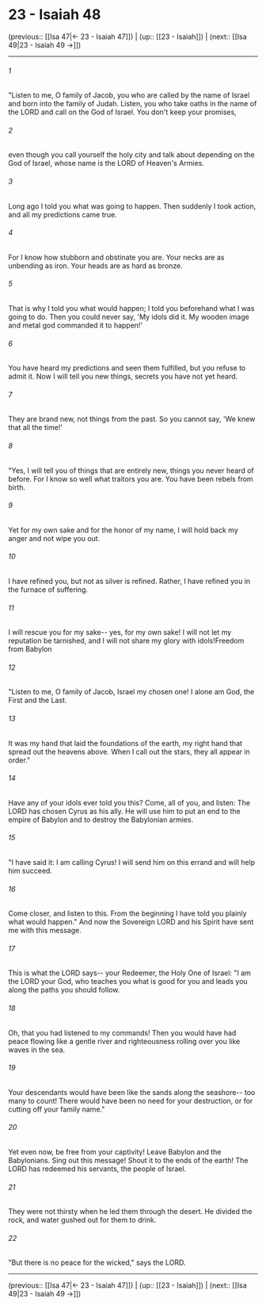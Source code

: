 # 23 - Isaiah 48

(previous:: [[Isa 47|← 23 - Isaiah 47]]) | (up:: [[23 - Isaiah]]) | (next:: [[Isa 49|23 - Isaiah 49 →]])

***


###### 1 
"Listen to me, O family of Jacob, you who are called by the name of Israel and born into the family of Judah. Listen, you who take oaths in the name of the LORD and call on the God of Israel. You don't keep your promises, 

###### 2 
even though you call yourself the holy city and talk about depending on the God of Israel, whose name is the LORD of Heaven's Armies. 

###### 3 
Long ago I told you what was going to happen. Then suddenly I took action, and all my predictions came true. 

###### 4 
For I know how stubborn and obstinate you are. Your necks are as unbending as iron. Your heads are as hard as bronze. 

###### 5 
That is why I told you what would happen; I told you beforehand what I was going to do. Then you could never say, 'My idols did it. My wooden image and metal god commanded it to happen!' 

###### 6 
You have heard my predictions and seen them fulfilled, but you refuse to admit it. Now I will tell you new things, secrets you have not yet heard. 

###### 7 
They are brand new, not things from the past. So you cannot say, 'We knew that all the time!' 

###### 8 
"Yes, I will tell you of things that are entirely new, things you never heard of before. For I know so well what traitors you are. You have been rebels from birth. 

###### 9 
Yet for my own sake and for the honor of my name, I will hold back my anger and not wipe you out. 

###### 10 
I have refined you, but not as silver is refined. Rather, I have refined you in the furnace of suffering. 

###### 11 
I will rescue you for my sake-- yes, for my own sake! I will not let my reputation be tarnished, and I will not share my glory with idols!Freedom from Babylon 

###### 12 
"Listen to me, O family of Jacob, Israel my chosen one! I alone am God, the First and the Last. 

###### 13 
It was my hand that laid the foundations of the earth, my right hand that spread out the heavens above. When I call out the stars, they all appear in order." 

###### 14 
Have any of your idols ever told you this? Come, all of you, and listen: The LORD has chosen Cyrus as his ally. He will use him to put an end to the empire of Babylon and to destroy the Babylonian armies. 

###### 15 
"I have said it: I am calling Cyrus! I will send him on this errand and will help him succeed. 

###### 16 
Come closer, and listen to this. From the beginning I have told you plainly what would happen." And now the Sovereign LORD and his Spirit have sent me with this message. 

###### 17 
This is what the LORD says-- your Redeemer, the Holy One of Israel: "I am the LORD your God, who teaches you what is good for you and leads you along the paths you should follow. 

###### 18 
Oh, that you had listened to my commands! Then you would have had peace flowing like a gentle river and righteousness rolling over you like waves in the sea. 

###### 19 
Your descendants would have been like the sands along the seashore-- too many to count! There would have been no need for your destruction, or for cutting off your family name." 

###### 20 
Yet even now, be free from your captivity! Leave Babylon and the Babylonians. Sing out this message! Shout it to the ends of the earth! The LORD has redeemed his servants, the people of Israel. 

###### 21 
They were not thirsty when he led them through the desert. He divided the rock, and water gushed out for them to drink. 

###### 22 
"But there is no peace for the wicked," says the LORD.

***

(previous:: [[Isa 47|← 23 - Isaiah 47]]) | (up:: [[23 - Isaiah]]) | (next:: [[Isa 49|23 - Isaiah 49 →]])
